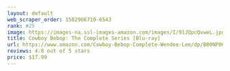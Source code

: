 ```yaml
---
layout: default 
﻿web_scraper_order: 1582906710-6543
rank: #25
image: https://images-na.ssl-images-amazon.com/images/I/91JQpcQvweL.jpg
title: Cowboy Bebop: The Complete Series [Blu-ray]
url: https://www.amazon.com/Cowboy-Bebop-Complete-Wendee-Lee/dp/B00NP06DJE/ref=zg_mw_movies-tv_25?_encoding=UTF8&psc=1&refRID=0STWD1YRS3TMPPRB8GBJ
reviews: 4.8 out of 5 stars
price: $17.99 
---
```

